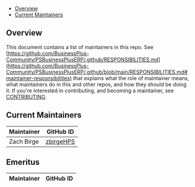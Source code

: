 - [Overview](#overview)
- [Current Maintainers](#current-maintainers)

## Overview

This document contains a list of maintainers in this repo. See [https://github.com/BusinessPlus-Community/PSBusinessPlusERP/.github/RESPONSIBILITIES.md](https://github.com/BusinessPlus-Community/PSBusinessPlusERP/.github/blob/main/RESPONSIBILITIES.md#maintainer-responsibilities) that explains what the role of maintainer means, what maintainers do in this and other repos, and how they should be doing it. If you're interested in contributing, and becoming a maintainer, see [CONTRIBUTING](CONTRIBUTING.md).

## Current Maintainers

| Maintainer | GitHub ID                              |
| ---------- | -------------------------------------- |
| Zach Birge | [zbirgeHPS](https://github.com/zbirge) |

## Emeritus

| Maintainer | GitHub ID |
| ---------- | --------- |
